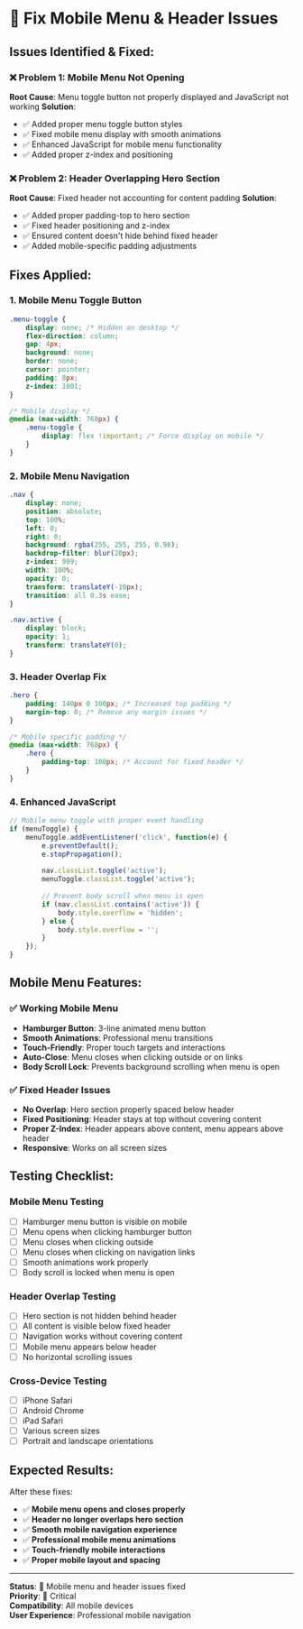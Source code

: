 # 🔧 Fix Mobile Menu & Header Issues

## **Issues Identified & Fixed:**

### ❌ **Problem 1: Mobile Menu Not Opening**
**Root Cause**: Menu toggle button not properly displayed and JavaScript not working
**Solution**: 
- ✅ Added proper menu toggle button styles
- ✅ Fixed mobile menu display with smooth animations
- ✅ Enhanced JavaScript for mobile menu functionality
- ✅ Added proper z-index and positioning

### ❌ **Problem 2: Header Overlapping Hero Section**
**Root Cause**: Fixed header not accounting for content padding
**Solution**:
- ✅ Added proper padding-top to hero section
- ✅ Fixed header positioning and z-index
- ✅ Ensured content doesn't hide behind fixed header
- ✅ Added mobile-specific padding adjustments

## **Fixes Applied:**

### **1. Mobile Menu Toggle Button**
```css
.menu-toggle {
    display: none; /* Hidden on desktop */
    flex-direction: column;
    gap: 4px;
    background: none;
    border: none;
    cursor: pointer;
    padding: 8px;
    z-index: 1001;
}

/* Mobile display */
@media (max-width: 768px) {
    .menu-toggle {
        display: flex !important; /* Force display on mobile */
    }
}
```

### **2. Mobile Menu Navigation**
```css
.nav {
    display: none;
    position: absolute;
    top: 100%;
    left: 0;
    right: 0;
    background: rgba(255, 255, 255, 0.98);
    backdrop-filter: blur(20px);
    z-index: 999;
    width: 100%;
    opacity: 0;
    transform: translateY(-10px);
    transition: all 0.3s ease;
}

.nav.active {
    display: block;
    opacity: 1;
    transform: translateY(0);
}
```

### **3. Header Overlap Fix**
```css
.hero {
    padding: 140px 0 100px; /* Increased top padding */
    margin-top: 0; /* Remove any margin issues */
}

/* Mobile specific padding */
@media (max-width: 768px) {
    .hero {
        padding-top: 100px; /* Account for fixed header */
    }
}
```

### **4. Enhanced JavaScript**
```javascript
// Mobile menu toggle with proper event handling
if (menuToggle) {
    menuToggle.addEventListener('click', function(e) {
        e.preventDefault();
        e.stopPropagation();
        
        nav.classList.toggle('active');
        menuToggle.classList.toggle('active');
        
        // Prevent body scroll when menu is open
        if (nav.classList.contains('active')) {
            body.style.overflow = 'hidden';
        } else {
            body.style.overflow = '';
        }
    });
}
```

## **Mobile Menu Features:**

### ✅ **Working Mobile Menu**
- **Hamburger Button**: 3-line animated menu button
- **Smooth Animations**: Professional menu transitions
- **Touch-Friendly**: Proper touch targets and interactions
- **Auto-Close**: Menu closes when clicking outside or on links
- **Body Scroll Lock**: Prevents background scrolling when menu is open

### ✅ **Fixed Header Issues**
- **No Overlap**: Hero section properly spaced below header
- **Fixed Positioning**: Header stays at top without covering content
- **Proper Z-Index**: Header appears above content, menu appears above header
- **Responsive**: Works on all screen sizes

## **Testing Checklist:**

### **Mobile Menu Testing**
- [ ] Hamburger menu button is visible on mobile
- [ ] Menu opens when clicking hamburger button
- [ ] Menu closes when clicking outside
- [ ] Menu closes when clicking on navigation links
- [ ] Smooth animations work properly
- [ ] Body scroll is locked when menu is open

### **Header Overlap Testing**
- [ ] Hero section is not hidden behind header
- [ ] All content is visible below fixed header
- [ ] Navigation works without covering content
- [ ] Mobile menu appears below header
- [ ] No horizontal scrolling issues

### **Cross-Device Testing**
- [ ] iPhone Safari
- [ ] Android Chrome
- [ ] iPad Safari
- [ ] Various screen sizes
- [ ] Portrait and landscape orientations

## **Expected Results:**

After these fixes:
- ✅ **Mobile menu opens and closes properly**
- ✅ **Header no longer overlaps hero section**
- ✅ **Smooth mobile navigation experience**
- ✅ **Professional mobile menu animations**
- ✅ **Touch-friendly mobile interactions**
- ✅ **Proper mobile layout and spacing**

---

**Status**: 🔧 Mobile menu and header issues fixed  
**Priority**: 🚨 Critical  
**Compatibility**: All mobile devices  
**User Experience**: Professional mobile navigation

